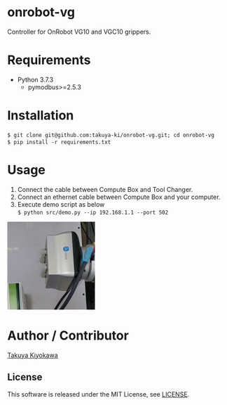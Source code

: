 # onrobot-vg

Controller for OnRobot VG10 and VGC10 grippers.

# Requirements

- Python 3.7.3
  - pymodbus>=2.5.3

# Installation

	$ git clone git@github.com:takuya-ki/onrobot-vg.git; cd onrobot-vg
	$ pip install -r requirements.txt

# Usage

1. Connect the cable between Compute Box and Tool Changer.
2. Connect an ethernet cable between Compute Box and your computer.
3. Execute demo script as below  
	`$ python src/demo.py --ip 192.168.1.1 --port 502`

<img src="img/vgc10_2x.gif" height="200">  

# Author / Contributor

[Takuya Kiyokawa](https://takuya-ki.github.io/)

## License

This software is released under the MIT License, see [LICENSE](./LICENSE).
